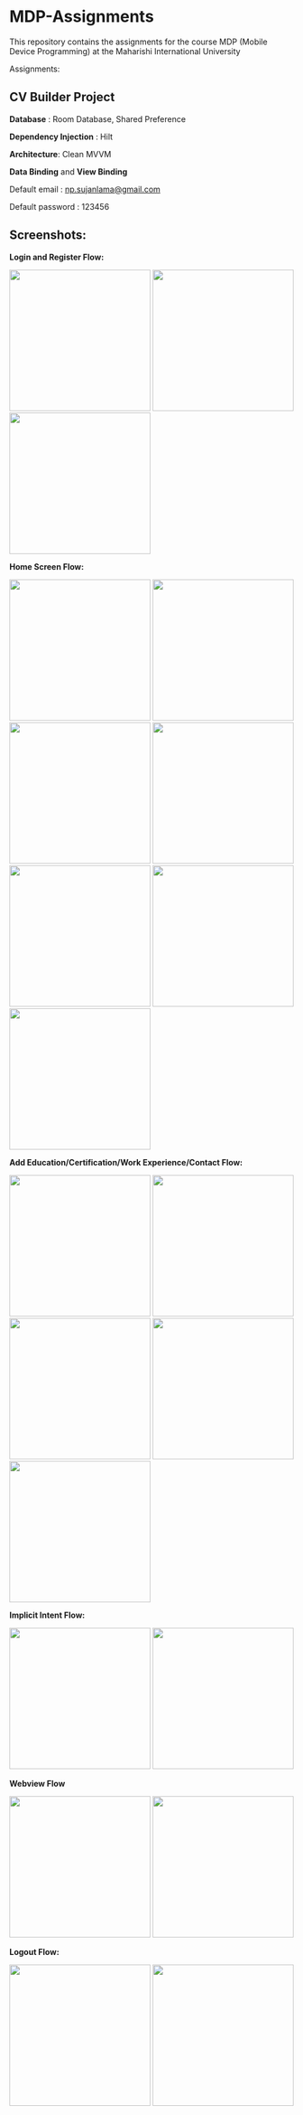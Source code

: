 # MDP-Assignments
This repository contains the assignments for the course MDP (Mobile Device Programming) at the Maharishi International University

Assignments:

## CV Builder Project


**Database** : Room Database, Shared Preference 

**Dependency Injection** : Hilt

**Architecture**: Clean MVVM 

**Data Binding** and **View Binding**

Default email : np.sujanlama@gmail.com

Default password : 123456


## Screenshots:

**Login and Register Flow:**
<p float="left">
  <img src="/screenshots/1.png" width="250" />
  <img src="/screenshots/2.png" width="250"/> 
  <img src="/screenshots/3.png" width="250"/>
</p>

**Home Screen Flow:**
<p float="left">
  <img src="/screenshots/4.png" width="250" />
  <img src="/screenshots/5.png" width="250"/> 
  <img src="/screenshots/6.png" width="250"/>
  <img src="/screenshots/20.png" width="250"/> 
  <img src="/screenshots/7.png" width="250"/> 
  <img src="/screenshots/8.png" width="250"/> 
  <img src="/screenshots/9.png" width="250"/> 
</p>

**Add Education/Certification/Work Experience/Contact Flow:**
<p float="left">
  <img src="/screenshots/10.png" width="250" />
  <img src="/screenshots/11.png" width="250"/> 
  <img src="/screenshots/12.png" width="250"/>
  <img src="/screenshots/13.png" width="250"/> 
  <img src="/screenshots/14.png" width="250"/> 
</p>

**Implicit Intent Flow:**
<p float="left">
  <img src="/screenshots/15.png" width="250" />
  <img src="/screenshots/16.png" width="250"/> 
</p>

**Webview Flow**
<p float="left">
  <img src="/screenshots/17.png" width="250" />
  <img src="/screenshots/18.png" width="250"/> 
</p>

**Logout Flow:**
<p float="left">
  <img src="/screenshots/19.png" width="250" />
  <img src="/screenshots/1.png" width="250"/> 
</p>
